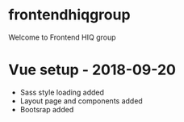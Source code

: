 # frontendhiqgroup
Welcome to Frontend HIQ group

# Vue setup - 2018-09-20
  - Sass style loading added
  - Layout page and components added
  - Bootsrap added
  
